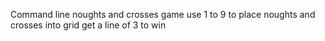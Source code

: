 Command line noughts and crosses game use 1 to 9 to place noughts and crosses into grid get a line of 3 to win
